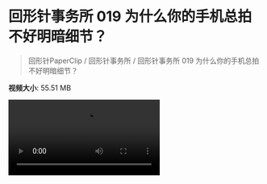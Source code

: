 # 回形针事务所 019 为什么你的手机总拍不好明暗细节？

> 回形针PaperClip / 回形针事务所 / 回形针事务所 019 为什么你的手机总拍不好明暗细节？

**视频大小**: 55.51 MB

<div class="video"><video src="https://file.hsyhx.top/archive/PaperClip/事务所/019.mp4" controls preload>🤔 您的浏览器不支持 video 标签</video></div>